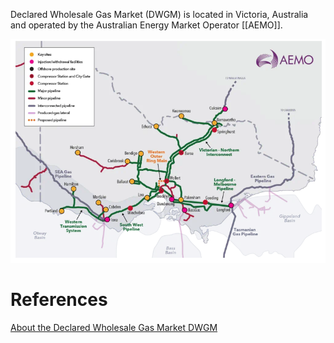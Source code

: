 Declared Wholesale Gas Market (DWGM) is located in Victoria, Australia and operated by the Australian Energy Market Operator [[AEMO]].

![DWGM network map](images/DWGM%20network%20map.png)

# References
[About the Declared Wholesale Gas Market DWGM](inbox/About%20the%20Declared%20Wholesale%20Gas%20Market%20DWGM.md)
